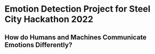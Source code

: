 # Emotion Detection Project for Steel City Hackathon 2022

## How do Humans and Machines Communicate Emotions Differently?
